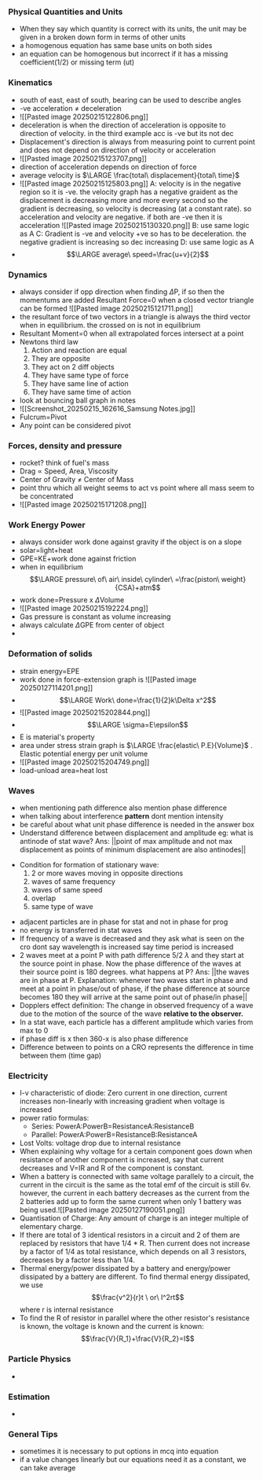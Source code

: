 
### Physical Quantities and Units
- When they say which quantity is correct with its units, the unit may be given in a broken down form  in terms of other units
- a homogenous equation has same base units on both sides
- an equation can be homogenous but incorrect if it has a missing coefficient(1/2) or missing term (ut)

### Kinematics
- south of east, east of south, bearing can be used to describe angles
- -ve acceleration $\neq$ deceleration
- ![[Pasted image 20250215122806.png]]
- deceleration is when the direction of acceleration is opposite to direction of velocity. in the third example acc is -ve but its not dec
- Displacement's direction is always from measuring point to current point and does not depend on direction of velocity or acceleration
- ![[Pasted image 20250215123707.png]]
- direction of acceleration depends on direction of force
- average velocity is $\LARGE \frac{total\ displacement}{total\ time}$
- ![[Pasted image 20250215125803.png]]
A: velocity is in the negative region so it is -ve. the velocity graph has a negative graident as the displacement is decreasing more and more every second so the gradient is decreasing, so velocity is decreasing (at a constant rate). so acceleration and velocity are negative. if both are -ve then it is acceleration
![[Pasted image 20250215130320.png]]
B: use same logic as A
C: Gradient is -ve and velocity +ve so has to be deceleration. the negative gradient is increasing so dec increasing
D: use same logic as A
- $$\LARGE average\ speed=\frac{u+v}{2}$$
### Dynamics
- always consider if opp direction when finding $\Delta$P, if so then the momentums are added
Resultant Force=0 when a closed vector triangle can be formed
![[Pasted image 20250215121711.png]]
- the resultant force of two vectors in a triangle is always the third vector when in equilibrium. the crossed on is not in equilibrium
- Resultant Moment=0 when all extrapolated forces intersect at a point
- Newtons third law
	1. Action and reaction are equal
	2. They are opposite
	3. They act on 2 diff objects
	4. They have same type of force
	5. They have same line of action
	6. They have same time of action
- look at bouncing ball graph in notes
- ![[Screenshot_20250215_162616_Samsung Notes.jpg]]
- Fulcrum=Pivot
- Any point can be considered pivot
### Forces, density and pressure
- rocket? think of fuel's mass
- Drag $\propto$ Speed, Area, Viscosity
- Center of Gravity $\neq$ Center of Mass
- point thru which all weight seems to act vs point where all mass seem to be concentrated
- ![[Pasted image 20250215171208.png]]
### Work Energy Power
- always consider work done against gravity if the object is on a slope
- solar=light+heat
- GPE=KE+work done against friction
- when in equilibrium$$\LARGE pressure\ of\ air\ inside\ cylinder\ =\frac{piston\ weight}{CSA}+atm$$
- work done=Pressure x $\Delta$Volume
- ![[Pasted image 20250215192224.png]]
- Gas pressure is constant as volume increasing
- always calculate $\Delta$GPE from center of object
- 
### Deformation of solids
- strain energy=EPE
- work done in force-extension graph is
  ![[Pasted image 20250127114201.png]]
- $$\LARGE Work\ done=\frac{1}{2}k\Delta x^2$$
- ![[Pasted image 20250215202844.png]]
- $$\LARGE \sigma=E\epsilon$$
- E is material's property
- area under stress strain graph is $\LARGE \frac{elastic\ P.E}{Volume}$ . Elastic potential energy per unit volume
- ![[Pasted image 20250215204749.png]]
- load-unload area=heat lost
### Waves
- when mentioning path difference also mention phase difference
- when talking about interference **pattern** dont mention intensity
- be careful about what unit phase difference is needed in the answer box
- Understand difference between displacement and amplitude
	eg: what is antinode of stat wave?
	Ans: ||point of max amplitude and not max displacement as points of minimum displacement are also antinodes||
* Condition for formation of stationary wave: 
	1. 2 or more waves moving in opposite directions
	2. waves of same frequency
	3. waves of same speed
	4. overlap
	5. same type of wave
- adjacent particles are in phase for stat and not in phase for prog
- no energy is transferred in stat waves
- If frequency of a wave is decreased and they ask what is seen on the cro dont say wavelength is increased say time period is increased 
- 2 waves meet at a point P with  path difference 5/2 $\lambda$ and they start at the source point in phase. Now the phase difference of the waves at their source point is 180 degrees. what happens at P?
	Ans: ||the waves are in phase at P. Explanation: whenever two waves start in phase and meet at a point in phase/out of phase, if the phase difference at source becomes 180 they will arrive at the same point out of phase/in phase||
- Dopplers effect definition: The change in observed frequency of a wave due to the motion of the source of the wave **relative to the observer.**
- In a stat wave, each particle has a different amplitude which varies from max to 0 
- if phase diff is x then 360-x is also phase difference
- Difference between to points on a CRO represents the difference in time between them (time gap)
### Electricity
- I-v characteristic of diode: Zero current in one direction, current increases non-linearly with increasing gradient when voltage is increased
- power ratio formulas:
	- Series: PowerA:PowerB=ResistanceA:ResistanceB
	- Parallel: PowerA:PowerB=ResistanceB:ResistanceA
- Lost Volts: voltage drop due to internal resistance
- When explaining why voltage for a certain component goes down when resistance of another component is increased, say that current decreases and V=IR and R of the component is constant.
- When a battery is connected with same voltage parallely to a circuit, the current in the circuit is the same as the total emf of the circuit is still 6v. however, the current in each battery decreases as the current from the 2 batteries add up to form the same current when only 1 battery was being used.![[Pasted image 20250127190051.png]]
- Quantisation of Charge: Any amount of charge is an integer multiple of elementary charge.
- If there are total of 3 identical resistors in a circuit and 2 of them are replaced by resistors that have 1/4 * R. Then current does not increase by a factor of 1/4 as total resistance, which depends on all 3 resistors, decreases by a factor less than 1/4.
- Thermal energy/power dissipated by a battery and energy/power dissipated by a battery are different. To find thermal energy dissipated, we use $$\frac{v^2}{r}t \ or\ I^2rt$$where r is internal resistance
- To find the R of resistor in parallel where the other resistor's resistance is known, the voltage is known and the current is known: $$\frac{V}{R_1}+\frac{V}{R_2}=I$$

### Particle Physics
* 



### Estimation
* 

### General Tips
* sometimes it is necessary to put options in mcq into equation
* if a value changes linearly but our equations need it as a constant, we can take average